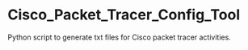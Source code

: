 # Cisco_Packet_Tracer_Config_Tool
Python script to generate txt files for Cisco packet tracer activities.  
